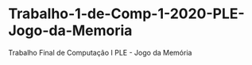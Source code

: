 # Trabalho-1-de-Comp-1-2020-PLE-Jogo-da-Memoria
Trabalho Final de Computação I PLE - Jogo da Memória
